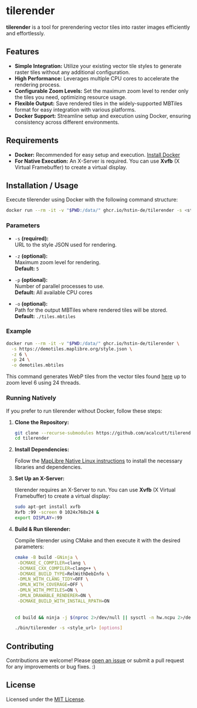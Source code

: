 # tilerender

**tilerender** is a tool for prerendering vector tiles into raster images efficiently and effortlessly.

## Features

- **Simple Integration:** Utilize your existing vector tile styles to generate raster tiles without any additional configuration.
- **High Performance:** Leverages multiple CPU cores to accelerate the rendering process.
- **Configurable Zoom Levels:** Set the maximum zoom level to render only the tiles you need, optimizing resource usage.
- **Flexible Output:** Save rendered tiles in the widely-supported MBTiles format for easy integration with various platforms.
- **Docker Support:** Streamline setup and execution using Docker, ensuring consistency across different environments.

## Requirements
- **Docker:** Recommended for easy setup and execution. [Install Docker](https://docs.docker.com/get-docker/)
- **For Native Execution:** An X-Server is required. You can use **Xvfb** (X Virtual Framebuffer) to create a virtual display.

## Installation / Usage

Execute tilerender using Docker with the following command structure:

```bash
docker run --rm -it -v "$PWD:/data/" ghcr.io/hstin-de/tilerender -s <style_url> [options]
```

### Parameters

- `-s` **(required):**  
  URL to the style JSON used for rendering.

- `-z` **(optional):**  
  Maximum zoom level for rendering.  
  **Default:** `5`

- `-p` **(optional):**  
  Number of parallel processes to use.  
  **Default:** All available CPU cores

- `-o` **(optional):**  
  Path for the output MBTiles where rendered tiles will be stored.  
  **Default:** `./tiles.mbtiles`

### Example

```bash
docker run --rm -it -v "$PWD:/data/" ghcr.io/hstin-de/tilerender \
  -s https://demotiles.maplibre.org/style.json \
  -z 6 \
  -p 24 \
  -o demotiles.mbtiles
```

This command generates WebP tiles from the vector tiles found [here](https://demotiles.maplibre.org/) up to zoom level 6 using 24 threads.

### Running Natively

If you prefer to run tilerender without Docker, follow these steps:

1. **Clone the Repository:**

   ```bash
   git clone --recurse-submodules https://github.com/acalcutt/tilerender.git
   cd tilerender
   ```

2. **Install Dependencies:**

   Follow the [MapLibre Native Linux instructions](https://github.com/maplibre/maplibre-native/tree/main/platform/linux) to install the necessary libraries and dependencies.

3. **Set Up an X-Server:**

   tilerender requires an X-Server to run. You can use **Xvfb** (X Virtual Framebuffer) to create a virtual display:

   ```bash
   sudo apt-get install xvfb
   Xvfb :99 -screen 0 1024x768x24 &
   export DISPLAY=:99
   ```

4. **Build & Run tilerender:**

   Compile tilerender using CMake and then execute it with the desired parameters:

   ```bash
   cmake -B build -GNinja \
    -DCMAKE_C_COMPILER=clang \
    -DCMAKE_CXX_COMPILER=clang++ \
    -DCMAKE_BUILD_TYPE=RelWithDebInfo \
    -DMLN_WITH_CLANG_TIDY=OFF \
    -DMLN_WITH_COVERAGE=OFF \
    -DMLN_WITH_PMTILES=ON \
    -DMLN_DRAWABLE_RENDERER=ON \
    -DCMAKE_BUILD_WITH_INSTALL_RPATH=ON
    
    
   cd build && ninja -j $(nproc 2>/dev/null || sysctl -n hw.ncpu 2>/dev/null)
   
   ./bin/tilerender -s <style_url> [options]
   ```

## Contributing

Contributions are welcome! Please [open an issue](https://github.com/hstin-de/tilerender/issues) or submit a pull request for any improvements or bug fixes. :)

## License

Licensed under the [MIT License](LICENSE).
